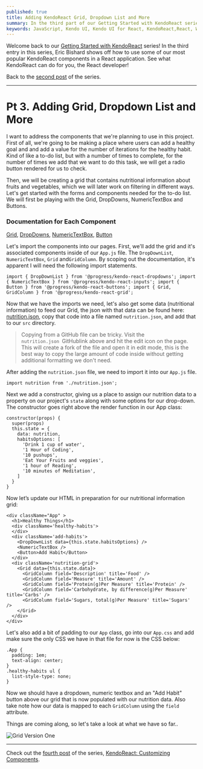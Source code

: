 ```yaml
---
published: true
title: Adding KendoReact Grid, Dropdown List and More
summary: In the third part of our Getting Started with KendoReact series, Eric Bishard shows off how to use some of our most popular KendoReact components in a React app.
keywords: JavaScript, Kendo UI, Kendo UI for React, KendoReact,React, Web Development
---
```


Welcome back to our [Getting Started with KendoReact](https://www.telerik.com/blogs/kendo-react-getting-started-blog-series) series! In the third entry in this series, Eric Bishard shows off how to use some of our most popular KendoReact components in a React application. See what KendoReact can do for you, the React developer!

Back to the [second post](https://www.telerik.com/blogs/kendoreact-creating-robust-react-applications) of the series.

* * *

# Pt 3. Adding Grid, Dropdown List and More

I want to address the components that we're planning to use in this project. First of all, we're going to be making a place where users can add a healthy goal and and add a value for the number of iterations for the healthy habit. Kind of like a to-do list, but with a number of times to complete, for the number of times we add that we want to do this task, we will get a radio button rendered for us to check.  

Then, we will be creating a grid that contains nutritional information about fruits and vegetables, which we will later work on filtering in different ways. Let's get started with the forms and components needed for the to-do list. We will first be playing with the Grid, DropDowns, NumericTextBox and Buttons.

### Documentation for Each Component

[Grid](https://www.telerik.com/kendo-react-ui/components/grid/), [DropDowns](https://www.telerik.com/kendo-react-ui/components/dropdowns/), [NumericTextBox](https://www.telerik.com/kendo-react-ui/components/inputs/numerictextbox/), [Button](https://www.telerik.com/kendo-react-ui/components/buttons/)

Let's import the components into our pages. First, we'll add the grid and it's associated components inside of our `App.js` file. The `DropDownList`, `NumericTextBox`, `Grid` and`GridColumn`. By scoping out the documentation, it's apparent I will need the following import statements.

    import { DropDownList } from '@progress/kendo-react-dropdowns'; import { NumericTextBox } from '@progress/kendo-react-inputs'; import { Button } from '@progress/kendo-react-buttons'; import { Grid, GridColumn } from '@progress/kendo-react-grid';

Now that we have the imports we need, let's also get some data (nutritional information) to feed our Grid, the json with that data can be found here: [nutrition.json](https://github.com/tzmanics/kendoui-react-video-series/blob/master/src/nutrition.json), copy that code into a file named `nutrition.json`, and add that to our `src` directory.

> Copying from a GitHub file can be tricky. Visit the `nutrition.json `GitHub[](https://github.com/tzmanics/kendoui-react-video-series/blob/master/src/nutrition.json)link above and hit the edit icon on the page. This will create a fork of the file and open it in edit mode, this is the best way to copy the large amount of code inside without getting additional formatting we don't need.

After adding the `nutrition.json` file, we need to import it into our `App.js` file.

    import nutrition from './nutrition.json';

Next we add a constructor, giving us a place to assign our nutrition data to a property on our project's `state` along with some options for our drop-down. The constructor goes right above the render function in our App class:

    constructor(props) {
      super(props)
      this.state = {
        data: nutrition,
        habitsOptions: [
          'Drink 1 cup of water',
          '1 Hour of Coding',
          '10 pushups',
          'Eat Your Fruits and veggies',
          '1 hour of Reading',
          '10 minutes of Meditation',
        ]
      }
    }

Now let’s update our HTML in preparation for our nutritional information grid:

    <div className="App" >
      <h1>Healthy Things</h1>
      <div className='healthy-habits'>
      </div>
      <div className='add-habits'>
        <DropDownList data={this.state.habitsOptions} />
        <NumericTextBox />
        <Button>Add Habit</Button>
      </div>
      <div className='nutrition-grid'>
        <Grid data={this.state.data}>
          <GridColumn field='Description' title='Food' />
          <GridColumn field='Measure' title='Amount' />
          <GridColumn field='Protein(g)Per Measure' title='Protein' />
          <GridColumn field='Carbohydrate, by difference(g)Per Measure' title='Carbs' />
          <GridColumn field='Sugars, total(g)Per Measure' title='Sugars' />
        </Grid>
      </div>
    </div>

Let's also add a bit of padding to our `App` class, go into our `App.css` and add make sure the only CSS we have in that file for now is the CSS below:

    .App {
      padding: 1em;
      text-align: center;
    }
    .healthy-habits ul {
      list-style-type: none;
    }

Now we should have a dropdown, numeric textbox and an "Add Habit" button above our grid that is now populated with our nutrition data. Also take note how our data is mapped to each `GridColumn` using the `field` attribute.

Things are coming along, so let's take a look at what we have so far..

![Grid Version One](https://d585tldpucybw.cloudfront.net/sfimages/default-source/default-album/gridversiononeb6adb87e229d4d5b84cfab4b4abb1e11.gif?sfvrsn=f33f5508_1 "Grid Version One")  

* * *

Check out the [fourth post](https://www.telerik.com/blogs/kendoreact-customizing-components) of the series, [KendoReact: Customizing Components](https://www.telerik.com/blogs/kendoreact-customizing-components).